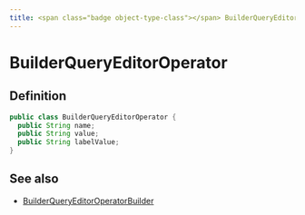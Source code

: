 ```yaml
---
title: <span class="badge object-type-class"></span> BuilderQueryEditorOperator
---
```

# <span class="badge object-type-class"></span> BuilderQueryEditorOperator

## Definition

```java
public class BuilderQueryEditorOperator {
  public String name;
  public String value;
  public String labelValue;
}
```
## See also

 * <span class="badge builder"></span> [BuilderQueryEditorOperatorBuilder](./builder-BuilderQueryEditorOperatorBuilder.md)
